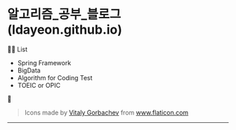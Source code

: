 # 알고리즘_공부_블로그(ldayeon.github.io)

👩‍🎓 List
+ Spring Framework
+ BigData
+ Algorithm for Coding Test
+ TOEIC or OPIC

🙏

> Icons made by <a href="https://www.flaticon.com/free-icon/cat_2325310?term=kitty&page=2&position=10" title="Vitaly Gorbachev">Vitaly Gorbachev</a> from <a href="https://www.flaticon.com/" title="Flaticon"> www.flaticon.com</a>

---
